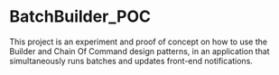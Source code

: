 # BatchBuilder_POC

This project is an experiment and proof of concept on how to use the Builder and Chain Of Command design patterns, in an application that simultaneously runs batches and updates front-end notifications.
